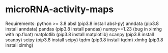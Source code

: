 # microRNA-activity-maps

Requirements:
python >= 3.8
absl (pip3.8 install absl-py)
anndata (pip3.8 install anndata)
pandas (pip3.8 install pandas)
numpy==1.23 (bug in xlmhg with np.float)
matplotlib (pip3.8 install matplotlib)
scanpy (pip3.8 install scanpy)
scipy (pip3.8 install scipy)
tqdm (pip3.8 install tqdm)
xlmhg (pip3.8 install xlmhg)

